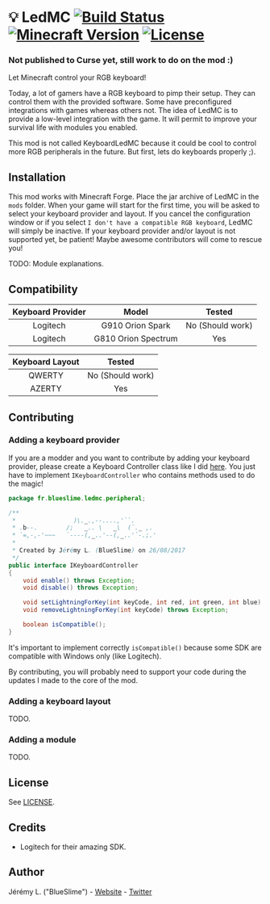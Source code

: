 # :bulb: LedMC [![Build Status](https://img.shields.io/travis/IamBlueSlime/LedMC/master.svg?style=flat-square)](https://travis-ci.org/IamBlueSlime/LedMC) [![Minecraft Version](https://img.shields.io/badge/minecraft%20version-1.12.1-red.svg?style=flat-square)](https://github.com/IamBlueSlime/ForgottenTemple) [![License](https://img.shields.io/badge/license-Ce--CILL--B-blue.svg?style=flat-square)](LICENSE)

### Not published to Curse yet, still work to do on the mod :)


Let Minecraft control your RGB keyboard!

Today, a lot of gamers have a RGB keyboard to pimp their setup. They can control them with the provided software. Some have preconfigured integrations with games whereas others not. The idea of LedMC is to provide a low-level integration with the game. It will permit to improve your survival life with modules you enabled.


This mod is not called KeyboardLedMC because it could be cool to control more RGB peripherals in the future. But first, lets do keyboards properly ;).

## Installation

This mod works with Minecraft Forge. Place the jar archive of LedMC in the `mods` folder. When your game will start for the first time, you will be asked to select your keyboard provider and layout. If you cancel the configuration window or if you select `I don't have a compatible RGB keyboard`, LedMC will simply be inactive. If your keyboard provider and/or layout is not supported yet, be patient! Maybe awesome contributors will come to rescue you!

TODO: Module explanations.

## Compatibility

| Keyboard Provider      | Model                  | Tested                 |
| :--------------------: | :--------------------: | :--------------------: |
| Logitech               | G910 Orion Spark       | No (Should work)       |
| Logitech               | G810 Orion Spectrum    | Yes                    |

| Keyboard Layout        | Tested                 |
| :--------------------: | :--------------------: |
| QWERTY                 | No (Should work)       |
| AZERTY                 | Yes                    |   

## Contributing

### Adding a keyboard provider

If you are a modder and you want to contribute by adding your keyboard provider, please create a Keyboard Controller class like I did [here](https://github.com/IamBlueSlime/LedMC/blob/master/src/main/java/fr/blueslime/ledmc/peripheral/logitech/LogitechController.java). You just have to implement `IKeyboardController` who contains methods used to do the magic!

```java
package fr.blueslime.ledmc.peripheral;

/**
 *                )\._.,--....,'``.
 * .b--.        /;   _.. \   _\  (`._ ,.
 * `=,-,-'~~~   `----(,_..'--(,_..'`-.;.'
 *
 * Created by Jérémy L. (BlueSlime) on 26/08/2017
 */
public interface IKeyboardController
{
    void enable() throws Exception;
    void disable() throws Exception;

    void setLightningForKey(int keyCode, int red, int green, int blue) throws Exception;
    void removeLightningForKey(int keyCode) throws Exception;

    boolean isCompatible();
}
```

It's important to implement correctly `isCompatible()` because some SDK are compatible with Windows only (like Logitech).

By contributing, you will probably need to support your code during the updates I made to the core of the mod.


### Adding a keyboard layout

TODO.

### Adding a module

TODO.

## License

See [LICENSE](LICENSE).


## Credits

* Logitech for their amazing SDK.


## Author

Jérémy L. ("BlueSlime") - [Website](https://blueslime.fr) - [Twitter](https://twitter.com/iamblueslime)